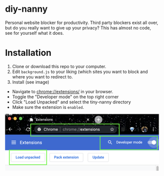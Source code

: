 # diy-nanny
Personal website blocker for productivity.
Third party blockers exist all over, but do you really want to give up your privacy? 
This has almost no code, see for yourself what it does. 

# Installation 
1. Clone or download this repo to your computer.
2. Edit `background.js` to your liking (which sites you want to block and where you want to redirect to.
3. Install (see image) 
  - Navigate to [chrome://extensions/](chrome://extensions) in your browser.
  - Toggle the "Developer mode" on the top right corner
  - Click "Load Unpacked" and select the tiny-nanny directory
  - Make sure the extension is `enabled`. 

![screenshot](/images/screenshot.png)
